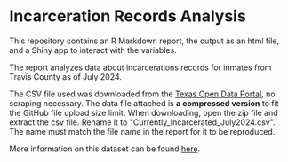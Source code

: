 # Incarceration Records Analysis

This repository contains an R Markdown report, the output as an html file, and a Shiny app to interact with the variables.

The report analyzes data about incarcerations records for inmates from Travis County as of July 2024. 

The CSV file used was downloaded from the [Texas Open Data Portal](https://data.texas.gov/), no scraping necessary. The data file attached is **a compressed version** to fit the GitHub file upload size limit. When downloading, open the zip file and extract the csv file. Rename it to "Currently_Incarcerated_July2024.csv". The name must match the file name in the report for it to be reproduced. 

More information on this dataset can be found [here](https://data.texas.gov/dataset/High-Value-Dataset-July-2024/qz8r-du54/about_data).
